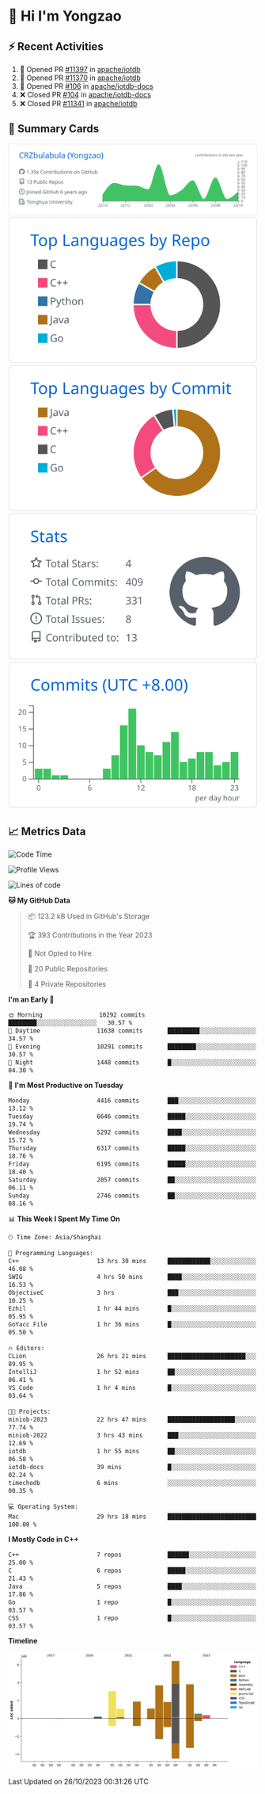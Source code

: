 # 👋 Hi I'm Yongzao

## ⚡ Recent Activities
<!--START_SECTION:activity-->
1. 💪 Opened PR [#11397](https://github.com/apache/iotdb/pull/11397) in [apache/iotdb](https://github.com/apache/iotdb)
2. 💪 Opened PR [#11370](https://github.com/apache/iotdb/pull/11370) in [apache/iotdb](https://github.com/apache/iotdb)
3. 💪 Opened PR [#106](https://github.com/apache/iotdb-docs/pull/106) in [apache/iotdb-docs](https://github.com/apache/iotdb-docs)
4. ❌ Closed PR [#104](https://github.com/apache/iotdb-docs/pull/104) in [apache/iotdb-docs](https://github.com/apache/iotdb-docs)
5. ❌ Closed PR [#11341](https://github.com/apache/iotdb/pull/11341) in [apache/iotdb](https://github.com/apache/iotdb)
<!--END_SECTION:activity-->

## 🎑 Summary Cards

[![](https://raw.githubusercontent.com/CRZbulabula/CRZbulabula/main/profile-summary-card-output/github/0-profile-details.svg)](https://github.com/vn7n24fzkq/github-profile-summary-cards)
[![](https://raw.githubusercontent.com/CRZbulabula/CRZbulabula/main/profile-summary-card-output/github/1-repos-per-language.svg)](https://github.com/vn7n24fzkq/github-profile-summary-cards) [![](https://raw.githubusercontent.com/CRZbulabula/CRZbulabula/main/profile-summary-card-output/github/2-most-commit-language.svg)](https://github.com/vn7n24fzkq/github-profile-summary-cards)
[![](https://raw.githubusercontent.com/CRZbulabula/CRZbulabula/main/profile-summary-card-output/github/3-stats.svg)](https://github.com/vn7n24fzkq/github-profile-summary-cards) [![](https://raw.githubusercontent.com/CRZbulabula/CRZbulabula/main/profile-summary-card-output/github/4-productive-time.svg)](https://github.com/vn7n24fzkq/github-profile-summary-cards)

## 📈 Metrics Data

<!--START_SECTION:waka-->
![Code Time](http://img.shields.io/badge/Code%20Time-385%20hrs%2044%20mins-blue)

![Profile Views](http://img.shields.io/badge/Profile%20Views-9-blue)

![Lines of code](https://img.shields.io/badge/From%20Hello%20World%20I%27ve%20Written-23.7%20million%20lines%20of%20code-blue)

**🐱 My GitHub Data** 

> 📦 123.2 kB Used in GitHub's Storage 
 > 
> 🏆 393 Contributions in the Year 2023
 > 
> 🚫 Not Opted to Hire
 > 
> 📜 20 Public Repositories 
 > 
> 🔑 4 Private Repositories 
 > 
**I'm an Early 🐤** 

```text
🌞 Morning                10292 commits       ████████░░░░░░░░░░░░░░░░░   30.57 % 
🌆 Daytime                11638 commits       █████████░░░░░░░░░░░░░░░░   34.57 % 
🌃 Evening                10291 commits       ████████░░░░░░░░░░░░░░░░░   30.57 % 
🌙 Night                  1448 commits        █░░░░░░░░░░░░░░░░░░░░░░░░   04.30 % 
```
📅 **I'm Most Productive on Tuesday** 

```text
Monday                   4416 commits        ███░░░░░░░░░░░░░░░░░░░░░░   13.12 % 
Tuesday                  6646 commits        █████░░░░░░░░░░░░░░░░░░░░   19.74 % 
Wednesday                5292 commits        ████░░░░░░░░░░░░░░░░░░░░░   15.72 % 
Thursday                 6317 commits        █████░░░░░░░░░░░░░░░░░░░░   18.76 % 
Friday                   6195 commits        █████░░░░░░░░░░░░░░░░░░░░   18.40 % 
Saturday                 2057 commits        ██░░░░░░░░░░░░░░░░░░░░░░░   06.11 % 
Sunday                   2746 commits        ██░░░░░░░░░░░░░░░░░░░░░░░   08.16 % 
```


📊 **This Week I Spent My Time On** 

```text
🕑︎ Time Zone: Asia/Shanghai

💬 Programming Languages: 
C++                      13 hrs 30 mins      ████████████░░░░░░░░░░░░░   46.08 % 
SWIG                     4 hrs 50 mins       ████░░░░░░░░░░░░░░░░░░░░░   16.53 % 
ObjectiveC               3 hrs               ███░░░░░░░░░░░░░░░░░░░░░░   10.25 % 
Ezhil                    1 hr 44 mins        █░░░░░░░░░░░░░░░░░░░░░░░░   05.95 % 
GoYacc File              1 hr 36 mins        █░░░░░░░░░░░░░░░░░░░░░░░░   05.50 % 

🔥 Editors: 
CLion                    26 hrs 21 mins      ██████████████████████░░░   89.95 % 
IntelliJ                 1 hr 52 mins        ██░░░░░░░░░░░░░░░░░░░░░░░   06.41 % 
VS Code                  1 hr 4 mins         █░░░░░░░░░░░░░░░░░░░░░░░░   03.64 % 

🐱‍💻 Projects: 
miniob-2023              22 hrs 47 mins      ███████████████████░░░░░░   77.74 % 
miniob-2022              3 hrs 43 mins       ███░░░░░░░░░░░░░░░░░░░░░░   12.69 % 
iotdb                    1 hr 55 mins        ██░░░░░░░░░░░░░░░░░░░░░░░   06.58 % 
iotdb-docs               39 mins             █░░░░░░░░░░░░░░░░░░░░░░░░   02.24 % 
timechodb                6 mins              ░░░░░░░░░░░░░░░░░░░░░░░░░   00.35 % 

💻 Operating System: 
Mac                      29 hrs 18 mins      █████████████████████████   100.00 % 
```

**I Mostly Code in C++** 

```text
C++                      7 repos             ██████░░░░░░░░░░░░░░░░░░░   25.00 % 
C                        6 repos             █████░░░░░░░░░░░░░░░░░░░░   21.43 % 
Java                     5 repos             ████░░░░░░░░░░░░░░░░░░░░░   17.86 % 
Go                       1 repo              █░░░░░░░░░░░░░░░░░░░░░░░░   03.57 % 
CSS                      1 repo              █░░░░░░░░░░░░░░░░░░░░░░░░   03.57 % 
```



**Timeline**

![Lines of Code chart](https://raw.githubusercontent.com/CRZbulabula/CRZbulabula/main/assets/bar_graph.png)


 Last Updated on 26/10/2023 00:31:26 UTC
<!--END_SECTION:waka-->

